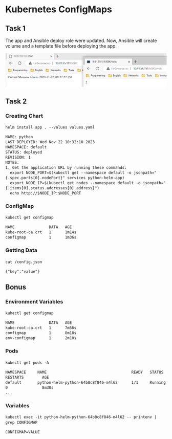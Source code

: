 # Kubernetes ConfigMaps


## Task 1

The app and Ansible deploy role were updated. Now, Ansible will create volume and a template file before deploying the app.

![Visits](assets/service-visits.png)


## Task 2

### Creating Chart

`helm install app . --values values.yaml`

```
NAME: python
LAST DEPLOYED: Wed Nov 22 10:32:10 2023
NAMESPACE: default
STATUS: deployed
REVISION: 1
NOTES:
1. Get the application URL by running these commands:
  export NODE_PORT=$(kubectl get --namespace default -o jsonpath="{.spec.ports[0].nodePort}" services python-helm-app)
  export NODE_IP=$(kubectl get nodes --namespace default -o jsonpath="{.items[0].status.addresses[0].address}")
  echo http://$NODE_IP:$NODE_PORT
```

### ConfigMap

`kubectl get configmap`

```
NAME               DATA   AGE
kube-root-ca.crt   1      1m14s
configmap          1      1m36s
```

### Getting Data

`cat /config.json`

```
{"key":"value"}
```

## Bonus

### Environment Variables

`kubectl get configmap`

```
NAME               DATA   AGE
kube-root-ca.crt   1      7m56s
configmap          1      8m18s
env-configmap      1      2m10s
```

### Pods

`kubectl get pods -A`

```
NAMESPACE     NAME                                     READY   STATUS      RESTARTS        AGE
default       python-helm-python-64b8c8f846-m4l62      1/1     Running     0               8m30s
...
```

### Variables

`kubectl exec -it python-helm-python-64b8c8f846-m4l62 -- printenv | grep CONFIGMAP`

```
CONFIGMAP=VALUE
```